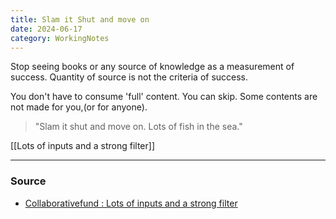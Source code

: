 ```yaml
---
title: Slam it Shut and move on
date: 2024-06-17
category: WorkingNotes
---
```

Stop seeing books or any source of knowledge as a measurement of success. Quantity of source is not the criteria of success. 

You don't have to consume 'full' content. You can skip. Some contents are not made for you,(or for anyone). 
> "Slam it shut and move on. Lots of fish in the sea."

[[Lots of inputs and a strong filter]]

---
### Source
 - [Collaborativefund : Lots of inputs and a strong filter](https://www.collaborativefund.com/blog/how-to-read-lots-of-inputs-and-a-strong-filter/)